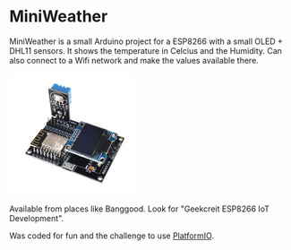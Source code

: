 # MiniWeather

MiniWeather is a small Arduino project for a ESP8266 with a small OLED + DHL11 sensors. It shows the temperature in Celcius and the Humidity. Can also connect to a Wifi network and make the values available there.

![images/iot-board.png](images/iot-board.png)

Available from places like Banggood. Look for "Geekcreit ESP8266 IoT Development".

Was coded for fun and the challenge to use [PlatformIO](https://platformio.org).